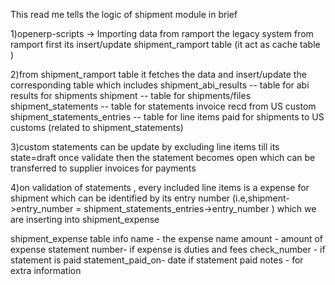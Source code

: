 This read me tells the logic of shipment module in brief

1)openerp-scripts -> Importing data from ramport the legacy system
from ramport first its insert/update shipment_ramport table (it act as cache table )

2)from shipment_ramport table it fetches the data and insert/update the corresponding table which includes
 shipment_abi_results           -- table for abi results for shipments
 shipment                       -- table for shipments/files
 shipment_statements            -- table for statements invoice recd from US custom
 shipment_statements_entries    -- table for line items paid for shipments to US customs (related to shipment_statements)


 3)custom statements can be update by excluding line items till its state=draft
    once validate then the statement becomes open which can be transferred to supplier invoices for payments

 4)on validation of statements , every included line items is a expense for shipment which can be identified by its
 entry number (i.e,shipment->entry_number = shipment_statements_entries->entry_number )
 which we are inserting into shipment_expense

 shipment_expense table info
 name - the expense name
 amount -  amount of expense
 statement number- if expense is duties and fees
 check_number - if statement is paid
 statement_paid_on- date if statement paid
 notes -  for extra information



